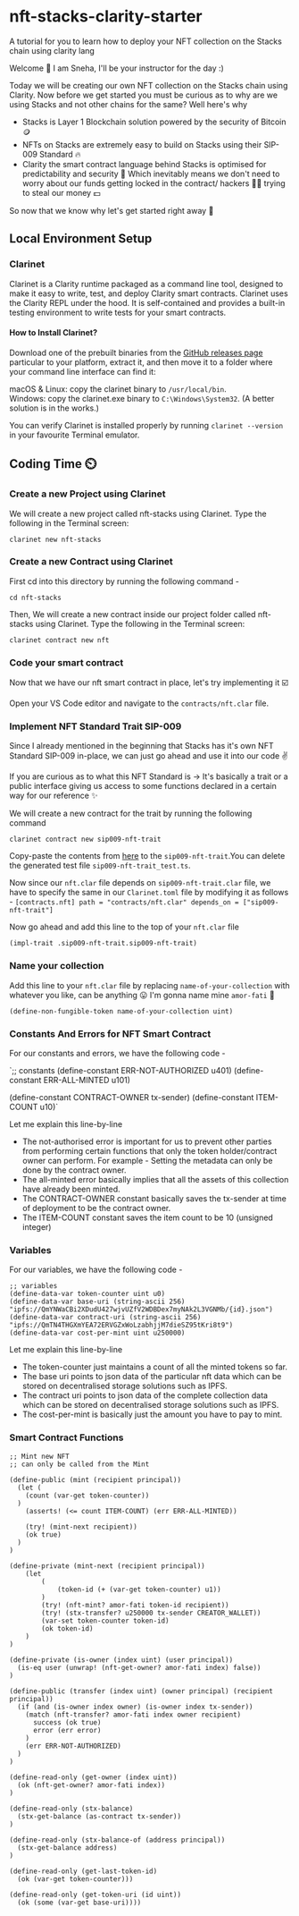 # nft-stacks-clarity-starter
A tutorial for you to learn how to deploy your NFT collection on the Stacks chain using clarity lang

Welcome 👋 I am Sneha, I'll be your instructor for the day :) 

Today we will be creating our own NFT collection on the Stacks chain using Clarity. Now before we get started you must be curious as to why are we using Stacks and not other chains for the same? Well here's why 

 - Stacks is Layer 1 Blockchain solution powered by the security of Bitcoin 🪙
 - NFTs on Stacks are extremely easy to build on Stacks using their SIP-009 Standard 🔥
 - Clarity the smart contract language behind Stacks is optimised for predictability and security 🦺 Which inevitably means we don't need to worry about our funds getting locked in the contract/ hackers 🏴‍☠️ trying to steal our money 💵

So now that we know why let's get started right away 🙌 

## Local Environment Setup

### Clarinet
Clarinet is a Clarity runtime packaged as a command line tool, designed to make it easy to write, test, and deploy Clarity smart contracts. Clarinet uses the Clarity REPL under the hood. It is self-contained and provides a built-in testing environment to write tests for your smart contracts. 

#### How to Install Clarinet?
Download one of the prebuilt binaries from the [GitHub releases page](https://github.com/hirosystems/clarinet/releases/) particular to your platform, extract it, and then move it to a folder where your command line interface can find it:

macOS & Linux: copy the clarinet binary to `/usr/local/bin`.  
Windows: copy the clarinet.exe binary to `C:\Windows\System32`. (A better solution is in the works.)  

You can verify Clarinet is installed properly by running `clarinet --version` in your favourite Terminal emulator.

## Coding Time ⏲️

### Create a new Project using Clarinet  

We will create a new project called nft-stacks using Clarinet. Type the following in the Terminal screen:


`clarinet new nft-stacks`

### Create a new Contract using Clarinet  

First cd into this directory by running the following command - 

`cd nft-stacks`

Then, We will create a new contract inside our project folder called nft-stacks using Clarinet. Type the following in the Terminal screen:


`clarinet contract new nft`

### Code your smart contract

Now that we have our nft smart contract in place, let's try implementing it ☑️

Open your VS Code editor and navigate to the `contracts/nft.clar` file.

### Implement NFT Standard Trait SIP-009

Since I already mentioned in the beginning that Stacks has it's own NFT Standard SIP-009 in-place, we can just go ahead and use it into our code :v: 

If you are curious as to what this NFT Standard is -> It's basically a trait or a public interface giving us access to some functions declared in a certain way for our reference ✨

We will create a new contract for the trait by running the following command 

`clarinet contract new sip009-nft-trait`

Copy-paste the contents from [here](https://book.clarity-lang.org/ch10-01-sip009-nft-standard.html#the-sip009-nft-trait) to the `sip009-nft-trait`.You can delete the generated test file `sip009-nft-trait_test.ts`.

Now since our `nft.clar` file depends on `sip009-nft-trait.clar` file, we have to specify the same in our `Clarinet.toml` file by modifying it as follows - 
`[contracts.nft]
path = "contracts/nft.clar"
depends_on = ["sip009-nft-trait"]`

Now go ahead and add this line to the top of your `nft.clar` file

`(impl-trait .sip009-nft-trait.sip009-nft-trait)`

### Name your collection

Add this line to your `nft.clar` file by replacing `name-of-your-collection` with whatever you like, can be anything 😛
I'm gonna name mine `amor-fati` 💙

`(define-non-fungible-token name-of-your-collection uint)`


### Constants And Errors for NFT Smart Contract

For our constants and errors, we have the following code - 

`;; constants
(define-constant ERR-NOT-AUTHORIZED u401)
(define-constant ERR-ALL-MINTED u101)

(define-constant CONTRACT-OWNER tx-sender)
(define-constant ITEM-COUNT u10)`

Let me explain this line-by-line 

- The not-authorised error is important for us to prevent other parties from performing certain functions that only the token holder/contract owner can perform. For example - Setting the metadata can only be done by the contract owner. 
- The all-minted error basically implies that all the assets of this collection have already been minted.
- The CONTRACT-OWNER constant basically saves the tx-sender at time of deployment to be the contract owner. 
- The ITEM-COUNT constant saves the item count to be 10 (unsigned integer) 

### Variables

For our variables, we have the following code - 

```
;; variables  
(define-data-var token-counter uint u0)  
(define-data-var base-uri (string-ascii 256) "ipfs://QmYNWaCBi2XDudU427wjvUZfV2WDBDex7myNAk2L3VGNMb/{id}.json")  
(define-data-var contract-uri (string-ascii 256) "ipfs://QmTN4THGXmYEA72ERVGZxWoLzabhjjM7dieSZ95tKri8t9")  
(define-data-var cost-per-mint uint u250000)
```

Let me explain this line-by-line 

- The token-counter just maintains a count of all the minted tokens so far.
- The base uri points to json data of the particular nft data which can be stored on decentralised storage solutions such as IPFS.
- The contract uri points to json data of the complete collection data which can be stored on decentralised storage solutions such as IPFS.
- The cost-per-mint is basically just the amount you have to pay to mint.

### Smart Contract Functions

```
;; Mint new NFT
;; can only be called from the Mint

(define-public (mint (recipient principal))
  (let (
    (count (var-get token-counter))
  )
    (asserts! (<= count ITEM-COUNT) (err ERR-ALL-MINTED))

    (try! (mint-next recipient))
    (ok true)
  )
)

(define-private (mint-next (recipient principal))
	(let
		(
			(token-id (+ (var-get token-counter) u1))
		)
		(try! (nft-mint? amor-fati token-id recipient))
        (try! (stx-transfer? u250000 tx-sender CREATOR_WALLET))
		(var-set token-counter token-id)
		(ok token-id)
	)
)
        
(define-private (is-owner (index uint) (user principal))
  (is-eq user (unwrap! (nft-get-owner? amor-fati index) false))
)        
        
(define-public (transfer (index uint) (owner principal) (recipient principal))
  (if (and (is-owner index owner) (is-owner index tx-sender))
    (match (nft-transfer? amor-fati index owner recipient)
      success (ok true)
      error (err error)
    )
    (err ERR-NOT-AUTHORIZED)
  )
)

(define-read-only (get-owner (index uint))
  (ok (nft-get-owner? amor-fati index))
)

(define-read-only (stx-balance)
  (stx-get-balance (as-contract tx-sender))
)

(define-read-only (stx-balance-of (address principal))
  (stx-get-balance address)
)

(define-read-only (get-last-token-id)
  (ok (var-get token-counter)))
  
(define-read-only (get-token-uri (id uint))
  (ok (some (var-get base-uri))))
  ```
